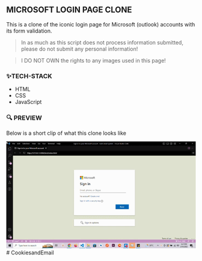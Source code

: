 ## MICROSOFT LOGIN PAGE CLONE

This is a clone of the iconic login page for Microsoft (outlook) accounts with its form validation.

> In as much as this script does not process information submitted, please do not submit any personal information!

> I DO NOT OWN the rights to any images used in this page!
### ✨TECH-STACK

- HTML
- CSS
- JavaScript
  
### 🔍 PREVIEW

Below is a short clip of what this clone looks like

<img src="assets/preview.gif" alt="preview" />#   C o o k i e s a n d E m a i l 
 
 